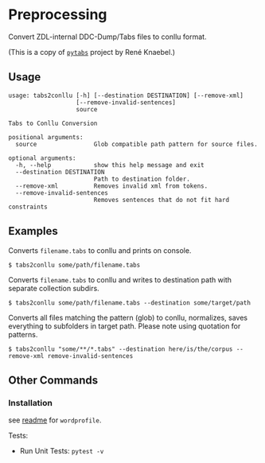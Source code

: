 # Preprocessing
Convert ZDL-internal DDC-Dump/Tabs files to conllu format.

(This is a copy of [`pytabs`](https://git.zdl.org/zdl/pytabs) project by René Knaebel.)

## Usage
```shell script
usage: tabs2conllu [-h] [--destination DESTINATION] [--remove-xml]
                   [--remove-invalid-sentences]
                   source

Tabs to Conllu Conversion

positional arguments:
  source                Glob compatible path pattern for source files.

optional arguments:
  -h, --help            show this help message and exit
  --destination DESTINATION
                        Path to destination folder.
  --remove-xml          Removes invalid xml from tokens.
  --remove-invalid-sentences
                        Removes sentences that do not fit hard constraints
```

## Examples

Converts `filename.tabs` to conllu and prints on console.
```shell script
$ tabs2conllu some/path/filename.tabs
```

Converts `filename.tabs` to conllu and writes to destination path with separate collection subdirs.
```shell script
$ tabs2conllu some/path/filename.tabs --destination some/target/path
```

Converts all files matching the pattern (glob) to conllu, normalizes, saves everything to subfolders in target path.
Please note using quotation for patterns.
```shell script
$ tabs2conllu "some/**/*.tabs" --destination here/is/the/corpus --remove-xml remove-invalid-sentences
```

## Other Commands

### Installation
see [readme](../README.md) for `wordprofile`.

Tests:

- Run Unit Tests: `pytest -v`
